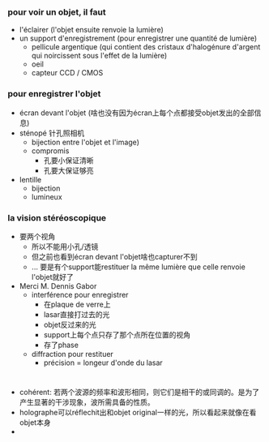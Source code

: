 ### pour voir un objet, il faut
- l'éclairer (l'objet ensuite renvoie la lumière)
- un support d'enregistrement (pour enregistrer une quantité de lumière)
  - pellicule argentique (qui contient des cristaux d'halogénure d'argent qui noircissent sous l'effet de la lumière)
  - oeil
  - capteur CCD / CMOS

### pour enregistrer l'objet
- écran devant l'objet (啥也没有因为écran上每个点都接受objet发出的全部信息)
- sténopé 针孔照相机
  - bijection entre l'objet et l'image)
  - compromis
    - 孔要小保证清晰
    - 孔要大保证够亮
- lentille
  - bijection
  - lumineux

### la vision stéréoscopique
- 要两个视角
  - 所以不能用小孔/透镜
  - 但之前也看到écran devant l'objet啥也capturer不到
  - ... 要是有个support能restituer la même lumière que celle renvoie l'objet就好了
- Merci M. Dennis Gabor
  - interférence pour enregistrer 
    - 在plaque de verre上
    - lasar直接打过去的光
    - objet反过来的光
    - support上每个点只存了那个点所在位置的视角
    - 存了phase
  - diffraction pour restituer
    - précision = longeur d'onde du lasar


# 
- cohérent: 若两个波源的频率和波形相同，则它们是相干的或同调的。是为了产生显著的干涉现象，波所需具备的性质。
- holographe可以réflechit出和objet original一样的光，所以看起来就像在看objet本身
- 